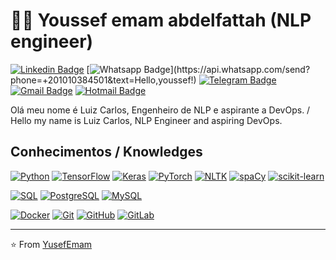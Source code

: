 # :man_technologist: Youssef emam abdelfattah (NLP engineer) 

[![Linkedin Badge](https://img.shields.io/badge/-LinkedIn-blue?style=flat-square&logo=Linkedin&logoColor=white&link=https://www.linkedin.com/in/luiz-carlos-abbott-galvão-neto-21a93b148/)](https://www.linkedin.com/in/yusef-emam-29174831b)
[![Whatsapp Badge](https://img.shields.io/badge/-Whatsapp-4CA143?style=flat-square&labelColor=4CA143&logo=whatsapp&logoColor=white&link=https://api.whatsapp.com/send?phone=+201010384501&text=Hello,Youssef!)](https://api.whatsapp.com/send?phone=+201010384501&text=Hello,youssef!)
[![Telegram Badge](https://img.shields.io/badge/-Telegram-1ca0f1?style=flat-square&labelColor=1ca0f1&logo=telegram&logoColor=white&link=https://t.me/luiz740)](https://t.me/luiz740)
[![Gmail Badge](https://img.shields.io/badge/-Gmail-c14438?style=flat-square&logo=Gmail&logoColor=white&link=mailto:luiz7401@gmail.com)](mailto:luiz7401@gmail.com)
[![Hotmail Badge](https://img.shields.io/badge/-Hotmail-0078D4?style=flat-square&logo=microsoft-outlook&logoColor=white&link=mailto:luizcarlos_abbott@hotmail.com)](mailto:luizcarlos_abbott@hotmail.com)

Olá meu nome é Luiz Carlos, Engenheiro de NLP e aspirante a DevOps.
/
Hello my name is Luiz Carlos, NLP Engineer and aspiring DevOps.

## Conhecimentos / Knowledges

[![Python](https://img.shields.io/badge/-Python-black?style=flat-square&logo=python&link=https://github.com/LuizCarlosAbbott/)](https://github.com/LuizCarlosAbbott/)
[![TensorFlow](https://img.shields.io/badge/-TensorFlow-FF6F00?style=flat-square&logo=tensorflow&link=https://github.com/LuizCarlosAbbott/)](https://github.com/LuizCarlosAbbott/)
[![Keras](https://img.shields.io/badge/-Keras-D00000?style=flat-square&logo=keras&link=https://github.com/LuizCarlosAbbott/)](https://github.com/LuizCarlosAbbott/)
[![PyTorch](https://img.shields.io/badge/-PyTorch-EE4C2C?style=flat-square&logo=pytorch&link=https://github.com/LuizCarlosAbbott/)](https://github.com/LuizCarlosAbbott/)
[![NLTK](https://img.shields.io/badge/-NLTK-007ACC?style=flat-square&logo=python&link=https://github.com/LuizCarlosAbbott/)](https://github.com/LuizCarlosAbbott/)
[![spaCy](https://img.shields.io/badge/-spaCy-09A3D5?style=flat-square&logo=python&link=https://github.com/LuizCarlosAbbott/)](https://github.com/LuizCarlosAbbott/)
[![scikit-learn](https://img.shields.io/badge/-scikit--learn-F7931E?style=flat-square&logo=scikit-learn&link=https://github.com/LuizCarlosAbbott/)](https://github.com/LuizCarlosAbbott/)

[![SQL](https://img.shields.io/badge/-SQL-4479A1?style=flat-square&logo=sqlite&link=https://github.com/LuizCarlosAbbott/)](https://github.com/LuizCarlosAbbott/)
[![PostgreSQL](https://img.shields.io/badge/-PostgreSQL-336791?style=flat-square&logo=postgresql&link=https://github.com/LuizCarlosAbbott/)](https://github.com/LuizCarlosAbbott/)
[![MySQL](https://img.shields.io/badge/-MySQL-black?style=flat-square&logo=mysql&link=https://github.com/LuizCarlosAbbott/)](https://github.com/LuizCarlosAbbott/)

[![Docker](https://img.shields.io/badge/-Docker-black?style=flat-square&logo=docker&link=https://github.com/LuizCarlosAbbott/)](https://github.com/LuizCarlosAbbott/)
[![Git](https://img.shields.io/badge/-Git-black?style=flat-square&logo=git&link=https://github.com/LuizCarlosAbbott/)](https://github.com/LuizCarlosAbbott/)
[![GitHub](https://img.shields.io/badge/-GitHub-181717?style=flat-square&logo=github&link=https://github.com/LuizCarlosAbbott/)](https://github.com/LuizCarlosAbbott/)
[![GitLab](https://img.shields.io/badge/-GitLab-FCA121?style=flat-square&logo=gitlab&link=https://github.com/LuizCarlosAbbott/)](https://github.com/LuizCarlosAbbott/)

---

⭐️ From [YusefEmam](https://github.com/yusefemam/)

